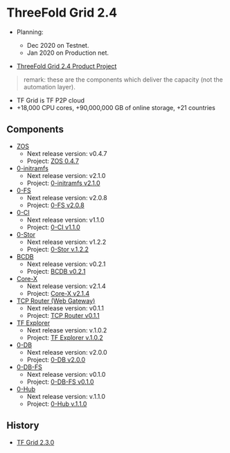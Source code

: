 # ThreeFold Grid 2.4

- Planning: 
  - Dec 2020 on Testnet.
  - Jan 2020 on Production net.

- [ThreeFold Grid 2.4 Product Project](https://github.com/orgs/threefoldtech/projects/118)

> remark: these are the components which deliver the capacity (not the automation layer).

- TF Grid is TF P2P cloud
- +18,000 CPU cores, +90,000,000 GB of online storage, +21 countries

## Components

- [ZOS](https://github.com/threefoldtech/zos) 
  - Next release version: v0.4.7
  - Project: [ZOS 0.4.7](https://github.com/threefoldtech/zos/projects/2)
- [0-initramfs](https://github.com/threefoldtech/0-initramfs) 
  - Next release version: v2.1.0
  - Project: [0-initramfs v2.1.0](https://github.com/threefoldtech/0-initramfs/projects/1)
- [0-FS](https://github.com/threefoldtech/0-fs) 
  - Next release version: v2.0.8
  - Project: [0-FS v2.0.8](https://github.com/threefoldtech/0-fs/projects/1)
- [0-CI](https://github.com/threefoldtech/zeroCI) 
  - Next release version: v1.1.0
  - Project: [0-CI v1.1.0](https://github.com/threefoldtech/zeroCI/projects/1)
- [0-Stor](https://github.com/threefoldtech/0-stor) 
  - Next release version: v1.2.2
  - Project: [0-Stor v.1.2.2](https://github.com/threefoldtech/0-stor/projects/1)
- [BCDB](https://github.com/threefoldtech/bcdb) 
  - Next release version: v0.2.1
  - Project: [BCDB v0.2.1](https://github.com/threefoldtech/bcdb/projects/1)
- [Core-X](https://github.com/threefoldtech/corex) 
  - Next release version: v2.1.4
  - Project: [Core-X v2.1.4](https://github.com/threefoldtech/corex/projects/1)
- [TCP Router (Web Gateway)](https://github.com/threefoldtech/tcprouter) 
  - Next release version: v0.1.1
  - Project: [TCP Router v0.1.1](https://github.com/threefoldtech/tcprouter/projects/1)
- [TF Explorer](https://github.com/threefoldtech/nodes-explorer) 
  - Next release version: v.1.0.2
  - Project: [TF Explorer v.1.0.2](https://github.com/threefoldtech/nodes-explorer/projects/1)
- [0-DB](https://github.com/threefoldtech/0-db)
  - Next release version: v2.0.0
  - Project: [0-DB v2.0.0](https://github.com/threefoldtech/0-db/projects/1)
- [0-DB-FS](https://github.com/threefoldtech/0-DB-FS)
  - Next release version: v0.1.0
  - Project: [0-DB-FS v0.1.0](https://github.com/threefoldtech/0-db-fs/projects/1)
- [0-Hub](https://github.com/threefoldtech/0-hub)
  - Next release version: v.1.1.0
  - Project: [0-Hub v.1.1.0](https://github.com/threefoldtech/0-hub/projects/1)

## History

- [TF Grid 2.3.0](https://github.com/threefoldtech/home/blob/master/products/tfgrid2.3.md)
